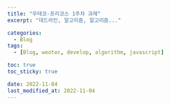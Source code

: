 ```yaml
---
title: "우테코-프리코스 1주차 과제"
excerpt: "데드라인, 알고리즘, 알고리즘..."

categories:
  - Blog
tags:
  - [Blog, wootec, develop, algorithm, javascript]

toc: true
toc_sticky: true

date: 2022-11-04
last_modified_at: 2022-11-04
---
```

